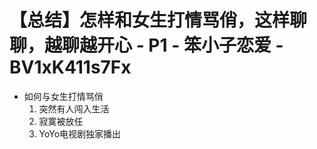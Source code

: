 # 【总结】怎样和女生打情骂俏，这样聊聊，越聊越开心 - P1 - 笨小子恋爱 - BV1xK411s7Fx

-   如何与女生打情骂俏
    1.  突然有人闯入生活
    2.  寂寞被放任
    3.  YoYo电视剧独家播出